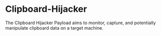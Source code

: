 # Clipboard-Hijacker
The Clipboard Hijacker Payload aims to monitor, capture, and potentially manipulate clipboard data on a target machine.
